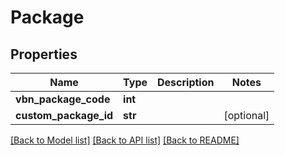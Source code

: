 # Package

## Properties
Name | Type | Description | Notes
------------ | ------------- | ------------- | -------------
**vbn_package_code** | **int** |  | 
**custom_package_id** | **str** |  | [optional] 

[[Back to Model list]](../README.md#documentation-for-models) [[Back to API list]](../README.md#documentation-for-api-endpoints) [[Back to README]](../README.md)

